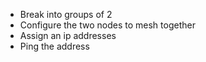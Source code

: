 * Break into groups of 2
* Configure the two nodes to mesh together
* Assign an ip addresses
* Ping the address
